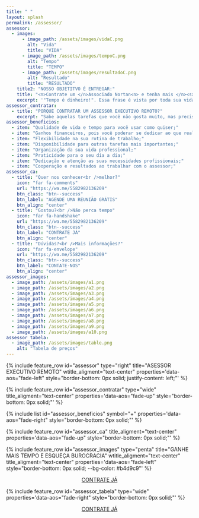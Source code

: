 ```yaml
---
title: " "
layout: splash
permalink: /assessor/
assessor:
  - images:
      - image_path: /assets/images/vidaC.png
        alt: "Vida"
        title: "VIDA"
      - image_path: /assets/images/tempoC.png
        alt: "Tempo"
        title: "TEMPO"
      - image_path: /assets/images/resultadoC.png
        alt: "Resultado"
        title: "RESULTADO"
    title2: "NOSSO OBJETITVO É ENTREGAR:"
    title: "<n>Contrate um </n>Associado Nortan<n> e tenha mais </n><s>Tempo</s> Vida<n> para o que realmente </n>Importa"
    excerpt: '"Tempo é dinheiro!". Essa frase é vista por toda sua vida e vira quase inerente ao ser humano não é mesmo? Mas na verdade tempo é vida, por isso transforme e potencialize seu tempo – Contrate um Assessor Executivo Remoto – Com o Assessor Executivo Remoto você vai aliviar sua rotina e poder aproveitar seu tempo para focar nas suas atividades. Você não está sozinho nessa, dividimos a carga de trabalho contigo. Encontre seu equilíbrio com o A.E.R.'
assessor_contratar:
  - title: "PORQUE CONTRATAR UM ASSESSOR EXECUTIVO REMOTO?"
    excerpt: "Sabe aquelas tarefas que você não gosta muito, mas precisa fazer para atingir o seu objetivo? Que você adoraria pular e ir direto ao seu alvo? Bem, ainda não inventamos um dispositivo que ao apertar um botão leve a parte que nos interessa, porém contratar um assessor te permite utilizar um super recurso: <b>DELEGAR</b>, e assim aproveitar os benefícios:"
assessor_beneficios:
  - item: "Qualidade de vida e tempo para você usar como quiser;"
  - item: "Ganhos financeiros, pois você poderar se dedicar ao que realmente traz retorno;"
  - item: "Flexibilidade na sua rotina de trabalho;"
  - item: "Disponibilidade para outras tarefas mais importantes;"
  - item: "Organização da sua vida professional;"
  - item: "Praticidade para o seu dia a dia;"
  - item: "Dedicação e atenção as suas necessidades profissionais;"
  - item: "Cooperação e resultados ao trabalhar com o assessor;"
assessor_ca:
  - title: "Quer nos conhecer<br />melhor?"
    icon: "far fa-comments"
    url: "https://wa.me/5582982136209"
    btn_class: "btn--success"
    btn_label: "AGENDE UMA REUNIÃO GRÁTIS"
    btn_align: "center"
  - title: "Gostou?<br />Não perca tempo"
    icon: "far fa-handshake"
    url: "https://wa.me/5582982136209"
    btn_class: "btn--success"
    btn_label: "CONTRATE JÁ"
    btn_align: "center"
  - title: "Dúvidas?<br />Mais informações?"
    icon: "far fa-envelope"
    url: "https://wa.me/5582982136209"
    btn_class: "btn--success"
    btn_label: "CONTATE-NOS"
    btn_align: "center"
assessor_images:
  - image_path: /assets/images/a1.png
  - image_path: /assets/images/a2.png
  - image_path: /assets/images/a3.png
  - image_path: /assets/images/a4.png
  - image_path: /assets/images/a5.png
  - image_path: /assets/images/a6.png
  - image_path: /assets/images/a7.png
  - image_path: /assets/images/a8.png
  - image_path: /assets/images/a9.png
  - image_path: /assets/images/a10.png
assessor_tabela:
  - image_path: /assets/images/table.png
    alt: "Tabela de preços"
---
```


{% include feature_row id="assessor" type="right" title="ASESSOR EXECUTIVO REMOTO" wtitle_aligment="text-center" properties='data-aos="fade-left" style="border-bottom: 0px solid; justify-content: left;"' %}

{% include feature_row id="assessor_contratar" type="wide" title_aligment="text-center" properties='data-aos="fade-up" style="border-bottom: 0px solid;"' %}

{% include list id="assessor_beneficios" symbol="+" properties='data-aos="fade-right" style="border-bottom: 0px solid;"' %}

{% include feature_row id="assessor_ca" title_aligment="text-center" properties='data-aos="fade-up" style="border-bottom: 0px solid;"' %}

{% include feature_row id="assessor_images" type="penta" title="GANHE MAIS TEMPO E ESQUEÇA BUROCRACIA" wtitle_aligment="text-center" title_aligment="text-center" properties='data-aos="fade-left" style="border-bottom: 0px solid; --bg-color: #b4d9c9"' %}

<p style="text-align: center" data-aos="fade-up"><a href="https://wa.me/5582982136209" class="btn btn--success"><i class="far fa-handshake" aria-hidden="true"></i> CONTRATE JÁ</a></p>

{% include feature_row id="assessor_tabela" type="wide" properties='data-aos="fade-right" style="border-bottom: 0px solid;"' %}

<p style="text-align: center" data-aos="fade-up"><a href="https://wa.me/5582982136209" class="btn btn--success"><i class="far fa-handshake" aria-hidden="true"></i> CONTRATE JÁ</a></p>
